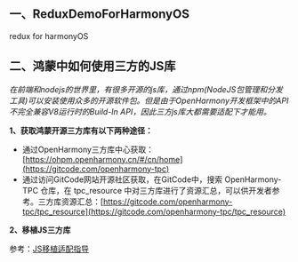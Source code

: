 ## 一、ReduxDemoForHarmonyOS
redux for harmonyOS

## 二、鸿蒙中如何使用三方的JS库

_在前端和nodejs的世界里，有很多开源的js库，通过npm(NodeJS包管理和分发工具)可以安装使用众多的开源软件包。但是由于OpenHarmony开发框架中的API不完全兼容V8运行时的Build-In API，因此三方js库大都需要适配下才能用。_


**1、获取鸿蒙开源三方库有以下两种途径：**

- 通过OpenHarmony三方库中心获取：[https://ohpm.openharmony.cn/#/cn/home](https://gitcode.com/openharmony-tpc)
- 通过访问GitCode网站开源社区获取，在GitCode中，搜索 OpenHarmony-TPC 仓库，在 tpc_resource 中对三方库进行了资源汇总，可以供开发者参考。三方库资源汇总：[https://gitcode.com/openharmony-tpc/tpc_resource](https://gitcode.com/openharmony-tpc/tpc_resource)


**2、移植JS三方库**

参考：[JS移植适配指导](https://gitcode.com/openharmony-tpc/docs/blob/master/contribute/adapter-guide/js%E7%A7%BB%E6%A4%8D%E9%80%82%E9%85%8D%E6%8C%87%E5%AF%BC.md)
